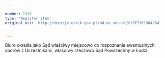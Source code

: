 ```yaml
---

number: 1919
type: 'Register item'
original_uri: 'http://decyzje.uokik.gov.pl/nd_wz_um.nsf/0/7F716C90426416FFC12577120044E4B9?OpenDocument'


---
```


Biuro określa jako Sąd właściwy miejscowo do rozpoznania ewentualnych sporów z Uczestnikami, właściwy rzeczowo Sąd Powszechny w Łodzi

